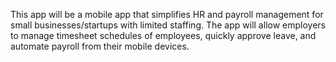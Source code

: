 This app will be a mobile app that simplifies HR and payroll management for small businesses/startups with limited staffing. The app will allow employers to manage timesheet schedules of employees, quickly approve leave, and automate payroll from their mobile devices. 
 
 
